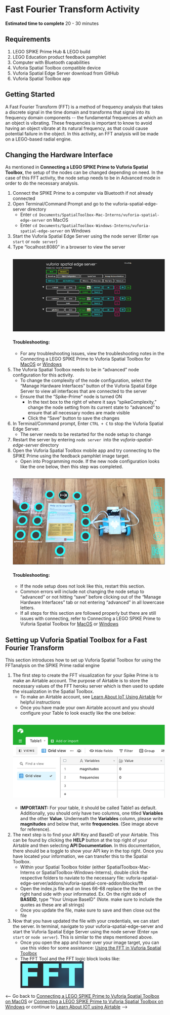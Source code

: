 # Fast Fourier Transform Activity

**Estimated time to complete** 20 - 30 minutes

## Requirements
1. LEGO SPIKE Prime Hub & LEGO build
2. LEGO Education product feedback pamphlet
3. Computer with Bluetooth capabilities
4. Vuforia Spatial Toolbox compatible device
5. Vuforia Spatial Edge Server download from GitHub
6. Vuforia Spatial Toolbox app


## Getting Started
A Fast Fourier Transform (FFT) is a method of frequency analysis that takes a discrete signal in the time domain and transforms that signal into its  frequency domain components -- the fundamental frequencies at which an an object is vibrating. These frequencies is important to know to avoid having an object vibrate at its natural frequency, as that could cause potential failure in the object. In this activity, an FFT analysis will be made on a LEGO-based radial engine. 

## Changing the Hardware Interface

As mentioned in **Connecting a LEGO SPIKE Prime to Vuforia Spatial Toolbox**, the setup of the nodes can be changed depending on need. In the case of this FFT activity, the node setup needs to be in Advanced mode in order to do the necessary analysis.

1. Connect the SPIKE Prime to a computer via Bluetooth if not already connected
2. Open Terminal/Command Prompt and go to the vuforia-spatial-edge-server directory
   - Enter ```cd Documents/SpatialToolbox-Mac-Interns/vuforia-spatial-edge-server``` on MacOS
   - Enter ```cd Documents/SpatialToolbox-Windows-Interns/vuforia-spatial-edge-server``` on Windows
3. Start the Vuforia Spatial Edge Server using the node server (Enter ```npm start``` or ```node server```)
4. Type “localhost:8080” in a browser to view the server
    ## ![Edge Server](https://github.com/PTC-Academic/LEGO-Spatial-Computing-Project/blob/master/images/5-image001.png)
    #### Troubleshooting:
   - For any troubleshooting issues, view the troubleshooting notes in the Connecting a LEGO SPIKE Prime to Vuforia Spatial Toolbox for [MacOS](https://github.com/PTC-Academic/LEGO-Spatial-Computing-Project/blob/master/4a-Connect-Prime-to-Toolbox-Mac.md) or [Windows](https://github.com/PTC-Academic/LEGO-Spatial-Computing-Project/blob/master/4b-Connect-Prime-to-Toolbox-Win.md)
5. The Vuforia Spatial Toolbox needs to be in “advanced” node configuration for this activity.
   - To change the complexity of the node configuration, select the “Manage Hardware Interfaces” button of the Vuforia Spatial Edge Server to view all interfaces that are connected to the server
   - Ensure that the “Spike-Prime” node is turned ON
      - In the text box to the right of where it says “spikeComplexity,” change the node setting from its current state to “advanced” to ensure that all necessary nodes are made visible
      - Click the “Save” button to save the changes
6. In Terminal/Command prompt, Enter ```CTRL + C``` to stop the Vuforia Spatial Edge Server.
   - The server needs to be restarted for the node setup to change
7. Restart the server by entering ```node server ```into the _vuforia-spatial-edge-server_ directory
8. Open the Vuforia Spatial Toolbox mobile app and try connecting to the SPIKE Prime using the feedback pamphlet image target.
   - Open into Programming mode. If the new node configuration looks like the one below, then this step was completed.  
    ## ![Node Configuration](https://github.com/PTC-Academic/LEGO-Spatial-Computing-Project/blob/master/images/5-image002_updated.png)
    #### Troubleshooting:
      - If the node setup does not look like this, restart this section.
      - Common errors will include not changing the node setup to “advanced” or not hitting “save” before clicking out of the “Manage Hardware Interfaces” tab or not entering “advanced” in all lowercase letters.
      - If all steps for this section are followed properly but there are still issues with connecting, refer to Connecting a LEGO SPIKE Prime to Vuforia Spatial Toolbox for [MacOS](https://github.com/PTC-Academic/LEGO-Spatial-Computing-Project/blob/master/4a-Connect-Prime-to-Toolbox-Mac.md) or [Windows](https://github.com/PTC-Academic/LEGO-Spatial-Computing-Project/blob/master/4b-Connect-Prime-to-Toolbox-Win.md)

## Setting up Vuforia Spatial Toolbox for a Fast Fourier Transform
This section introduces how to set up Vuforia Spatial Toolbox for using the FFTanalysis on the SPIKE Prime radial engine

1. The first step to create the FFT visualization for your Spike Prime is to make an Airtable account. The purpose of Airtable is to store the necessary values of the FFT heroku server which is then used to update the visualization in the Spatial Toolbox. 
   - To make an Airtable account, see [Learn About IoT Using Airtable](https://github.com/PTC-Academic/LEGO-Spatial-Computing-Project/blob/master/6-IOT-with-Airtable.md) for helpful instructions
   - Once you have made your own Airtable account and you should configure your Table to look exactly like the one below: 
   ## ![Airtable Configuration](https://github.com/PTC-Academic/LEGO-Spatial-Computing-Project/blob/master/images/5-image010.png)
   - **IMPORTANT:** For your table, it should be called Table1 as default. Additionally, you should only have two columns, one titled **Variables** and the other **Value**. Underneath the **Variables** column, please write **magnitudes** and below that, write **frequencies**. (See image above for reference). 
2. The next step is to find your API Key and BaseID of your Airtable. This can be found by clicking the **HELP** button at the top right of your Airtable and then selecting **API Documentation**. In this documentation, there should be a toggle to show your API key in the top right. Once you have located your information, we can transfer this to the Spatial Toolbox.
   - Within your Spatial Toolbox folder (either SpatialToolbox-Mac-Interns or SpatialToolbox-Windows-Interns), double click the respective folders to naviate to the necessary file: vuforia-spatial-edge-server/addons/vuforia-spatial-core-addon/blocks/fft 
   - Open the index.js file and on lines 66-68 replace the the text on the right hand side with your informated. Ex. On the right side of **BASEID**, type "Your Unique BaseID" (Note. make sure to include the quotes as these are all strings)
   - Once you update the file, make sure to save and then close out the file
3. Now that you have updated the file with your credentials, we can start the server. In terminal, navigate to your vuforia-spatial-edge-server and start the Vuforia Spatial Edge Server using the node server (Enter ```npm start``` or ```node server```). This is similar to the steps mentioned above. 
   - Once you open the app and hover over your image target, you can use this video for some assistance: [Using the FFT in Vuforia Spatial Toolbox](https://youtu.be/DtDQxQUz03o)
   - The FFT Tool and the FFT logic block looks like: <br /> 
      <img src="https://github.com/PTC-Academic/LEGO-Spatial-Computing-Project/blob/master/images/5-image011.png" alt="FFT Tools" width="200px">


<!--
1. The four nodes used for running the FFT are as follows:
   - **FFTStart** works as a toggle to trigger the FFT analysis. When it is turned on, data sampling will start
   - **FFTLength** is used for deciding the number of samples that are going to be taken into the FFT analysis. It intakes sample integers between 16 and 512 samples at powers of 2 (16, 32, 64, etc). Higher sample rates lead to accurate results but will also take slightly longer due to more samples being taken.
   - **FFTAxis** takes an input of 0, 1, or 2, which represent the X, Y, and Z axes on a coordinate system, respectively. This determines the axis along which the FFT analysis will be calculated.
   - To determine the direction the coordinate system is facing, attach a Value tool to each of the accelerometer nodes. Whichever node outputs a number around 980 (cm/s^2 ) is the vertical axis. Move the SPIKE Prime linearly to determine where the other two horizontal axes are. In the case below, the Value tool that is outputting 1005 cm/s^2 and is connected to the accelerometerY shows that the Y direction is on the vertical axis
    ## ![FFTAxis](https://github.com/PTC-Academic/LEGO-Spatial-Computing-Project/blob/master/images/5-image003.png)
    ## ![FFT Axis Values](https://github.com/PTC-Academic/LEGO-Spatial-Computing-Project/blob/master/images/5-image004.png)
   - **FFTOutput** outputs the solution of the FFT analysis. This will be attached to a Number tool, where the primary frequency of oscillation of the system will be displayed
2. In addition to the FFT nodes, there will also be three different tools that need to be added into the spatial environment in the Vuforia Spatial Toolbox app
   - Numbers tool for inputting numbers and text
    ## ![Numbers tool](https://github.com/PTC-Academic/LEGO-Spatial-Computing-Project/blob/master/images/5-image005.png)
   - Switch tool that can be turned on and off
    ## ![Switch tool](https://github.com/PTC-Academic/LEGO-Spatial-Computing-Project/blob/master/images/5-image006.png)
   - Value tool for number readouts
    ## ![Value tool](https://github.com/PTC-Academic/LEGO-Spatial-Computing-Project/blob/master/images/5-image007.png)
3. Add three Number tools, one Switch and one Value tool into the interface
4. Tool/Node connections are as follows:
   - Connect a Numbers tool to the motor1 node. This will be used for inputting the percentage of speed between 0 and 100 that the motor will run at
   - Connect a Numbers tool to the FFTAxis node for inputting the axis to apply the FFT analysis to
   - Connect a Numbers tool to the FFTLength node for inputting the number of samples to be taken during the analysis
   - Connect the Switch to the FFTStart node. When toggled ON, the FFTStart node will start the FFT analysis.
   - Connect the the FFTOutput node to the Value tool. This will display the frequency that the FFT analysis outputs
5. The connections should look similar to the image below, with the green arrows noting the way that the connection should be made:
    ## ![Node-Tool Connections](https://github.com/PTC-Academic/LEGO-Spatial-Computing-Project/blob/master/images/5-image008.png)
-->
<!--
## Running the Fast Fourier Transform
While the Fast Fourier Transform is just triggered by toggling on a node, there are many things happening in the background. The FFT analysis is hosted on a  Heroku
server and calculations are triggered when the FFTStart node is toggled on. Heroku is a platform that enables applications to be built and run entirely in the cloud, which
is where the FFT server is hosted for this project.
-->
<!--
1. Input a number between 0 and 100 in the Number tool that is connected to the _motor1_ node to start the motor. This number represents the percentage of full power that the motor will be running at.
- The motor should start running after the number is input and “done” is Entered on the upper right-hand of the keyboard.
    #### Troubleshooting:
   - Ensure that the SPIKE Prime is connected to the Vuforia Spatial Edge Server. There will be an array similar to the one below that is printed in the console when it is connected. There should be at least one motor that shows up and the corresponding port that it is connected to.
## ![Console output](https://github.com/PTC-Academic/LEGO-Spatial-Computing-Project/blob/master/images/5-image009.png)
   - If the motor does not start, try deleting the Numbers tool that is connected to the motor1 node and close out of the app. Reopen the app, add in a new Numbers tool, connect it to the motor node, and repeat this step. If this does not work, restart the server and check that the Vuforia Spatial Toolbox app was able to connect to the Vuforia Spatial Edge Server
-->
<!--
2. Input a 0, 1, or 2, for the X, Y, or Z axis, into the Numbers tool that is connected to the FFTAxis node to decide which axis will be sampled
3. Input an integer between 16 and 512 and a power of 2 into the Numbers tool that is connected to FFTLength to set the number of samples that will be taken.
4. Toggle the Switch to ON to start the FFTStart node to run the FFT analysis
5. In a few seconds, the Value tool connected to the FFTOutput should display the frequency that the radial engine is vibrating at in the given direction
6. As a bonus, try changing the design of the LEGO build and SPIKE Prime position to see how it affects the output of the FFT analysis
-->
<-- Go back to [Connecting a LEGO SPIKE Prime to Vuforia Spatial Toolbox on MacOS](https://github.com/PTC-Academic/LEGO-Spatial-Computing-Project/blob/master/4a-Connect-Prime-to-Toolbox-Mac.md) or [Connecting a LEGO SPIKE Prime to Vuforia Spatial Toolbox on Windows](https://github.com/PTC-Academic/LEGO-Spatial-Computing-Project/blob/master/4b-Connect-Prime-to-Toolbox-Win.md) or continue to [Learn About IOT using Airtable](https://github.com/PTC-Academic/LEGO-Spatial-Computing-Project/blob/master/6-IOT-with-Airtable.md) -->
